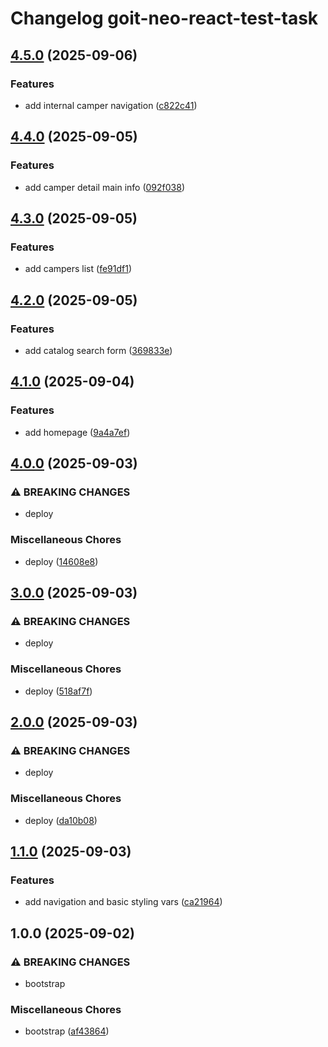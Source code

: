# Changelog goit-neo-react-test-task

## [4.5.0](https://gitlab.com/goit-uni/react/goit-neo-react-test-task/compare/4.4.0...4.5.0) (2025-09-06)

### Features

* add internal camper navigation ([c822c41](https://gitlab.com/goit-uni/react/goit-neo-react-test-task/commit/c822c41130b0342f540c28189371c5ac7f77702a))

## [4.4.0](https://gitlab.com/goit-uni/react/goit-neo-react-test-task/compare/4.3.0...4.4.0) (2025-09-05)

### Features

* add camper detail main info ([092f038](https://gitlab.com/goit-uni/react/goit-neo-react-test-task/commit/092f038c5027dd662eab27fd3056e811733be657))

## [4.3.0](https://gitlab.com/goit-uni/react/goit-neo-react-test-task/compare/4.2.0...4.3.0) (2025-09-05)

### Features

* add campers list ([fe91df1](https://gitlab.com/goit-uni/react/goit-neo-react-test-task/commit/fe91df1216947650ad60dad010bb29b2e9214db8))

## [4.2.0](https://gitlab.com/goit-uni/react/goit-neo-react-test-task/compare/4.1.0...4.2.0) (2025-09-05)

### Features

* add catalog search form ([369833e](https://gitlab.com/goit-uni/react/goit-neo-react-test-task/commit/369833eedfef506875a4e2bc89cd52105e146916))

## [4.1.0](https://gitlab.com/goit-uni/react/goit-neo-react-test-task/compare/4.0.0...4.1.0) (2025-09-04)

### Features

* add homepage ([9a4a7ef](https://gitlab.com/goit-uni/react/goit-neo-react-test-task/commit/9a4a7efe39ca855ea7c68476f56d637d5cb20b59))

## [4.0.0](https://gitlab.com/goit-uni/react/goit-neo-react-test-task/compare/3.0.0...4.0.0) (2025-09-03)

### ⚠ BREAKING CHANGES

* deploy

### Miscellaneous Chores

* deploy ([14608e8](https://gitlab.com/goit-uni/react/goit-neo-react-test-task/commit/14608e8148fdb33c51bfd7783a63d88e9b158678))

## [3.0.0](https://gitlab.com/goit-uni/react/goit-neo-react-test-task/compare/2.0.0...3.0.0) (2025-09-03)

### ⚠ BREAKING CHANGES

* deploy

### Miscellaneous Chores

* deploy ([518af7f](https://gitlab.com/goit-uni/react/goit-neo-react-test-task/commit/518af7f9fa4a7029226067c73adbc7fd87fab061))

## [2.0.0](https://gitlab.com/goit-uni/react/goit-neo-react-test-task/compare/1.1.0...2.0.0) (2025-09-03)

### ⚠ BREAKING CHANGES

* deploy

### Miscellaneous Chores

* deploy ([da10b08](https://gitlab.com/goit-uni/react/goit-neo-react-test-task/commit/da10b087789dd05ed6cba405de300184c00c6f89))

## [1.1.0](https://gitlab.com/goit-uni/react/goit-neo-react-test-task/compare/1.0.0...1.1.0) (2025-09-03)

### Features

* add navigation and basic styling vars ([ca21964](https://gitlab.com/goit-uni/react/goit-neo-react-test-task/commit/ca219644a8c97c37de318124b92887fa1d1e8c53))

## 1.0.0 (2025-09-02)

### ⚠ BREAKING CHANGES

* bootstrap

### Miscellaneous Chores

* bootstrap ([af43864](https://gitlab.com/goit-uni/react/goit-neo-react-test-task/commit/af438649c731096c0ff6406fed6fb331635c9204))
